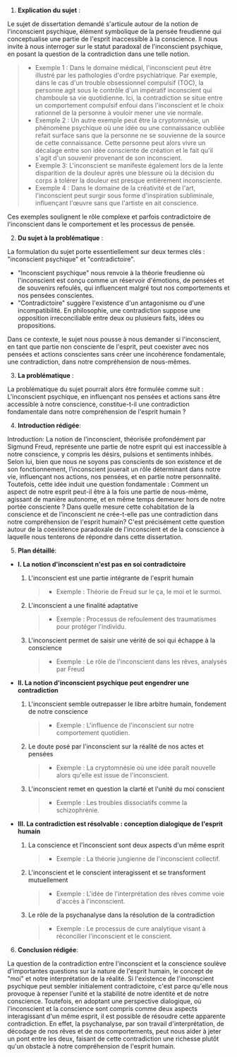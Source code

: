 1. **Explication du sujet** :

Le sujet de dissertation demandé s'articule autour de la notion de l'inconscient psychique, élément symbolique de la pensée freudienne qui conceptualise une partie de l'esprit inaccessible à la conscience. Il nous invite à nous interroger sur le statut paradoxal de l'inconscient psychique, en posant la question de la contradiction dans une telle notion. 

> - Exemple 1 : Dans le domaine médical, l'inconscient peut être illustré par les pathologies d'ordre psychiatrique. Par exemple, dans le cas d'un trouble obsessionnel compulsif (TOC), la personne agit sous le contrôle d'un impératif inconscient qui chamboule sa vie quotidienne. Ici, la contradiction se situe entre un comportement compulsif enfoui dans l'inconscient et le choix rationnel de la personne à vouloir mener une vie normale. 
> - Exemple 2 : Un autre exemple peut être la cryptomnésie, un phénomène psychique où une idée ou une connaissance oubliée refait surface sans que la personne ne se souvienne de la source de cette connaissance. Cette personne peut alors vivre un décalage entre son idée consciente de création et le fait qu'il s'agit d'un souvenir provenant de son inconscient.
> - Exemple 3: L'inconscient se manifeste également lors de la lente disparition de la douleur après une blessure où la décision du corps à tolérer la douleur est presque entièrement inconsciente.
> - Exemple 4 : Dans le domaine de la créativité et de l'art, l'inconscient peut surgir sous forme d'inspiration subliminale, influençant l'œuvre sans que l'artiste en ait conscience.

Ces exemples soulignent le rôle complexe et parfois contradictoire de l'inconscient dans le comportement et les processus de pensée. 

2. **Du sujet à la problématique** :

La formulation du sujet porte essentiellement sur deux termes clés : "inconscient psychique" et "contradictoire". 

- "Inconscient psychique" nous renvoie à la théorie freudienne où l'inconscient est conçu comme un réservoir d'émotions, de pensées et de souvenirs refoulés, qui influencent malgré tout nos comportements et nos pensées conscientes. 
- "Contradictoire" suggère l'existence d'un antagonisme ou d'une incompatibilité. En philosophie, une contradiction suppose une opposition irreconciliable entre deux ou plusieurs faits, idées ou propositions.

Dans ce contexte, le sujet nous pousse à nous demander si l'inconscient, en tant que partie non consciente de l'esprit, peut coexister avec nos pensées et actions conscientes sans créer une incohérence fondamentale, une contradiction, dans notre compréhension de nous-mêmes.

3. **La problématique** :

La problématique du sujet pourrait alors être formulée comme suit : L'inconscient psychique, en influençant nos pensées et actions sans être accessible à notre conscience, constitue-t-il une contradiction fondamentale dans notre compréhension de l'esprit humain ?

4. **Introduction rédigée**: 

Introduction: La notion de l'inconscient, théorisée profondément par Sigmund Freud, représente une partie de notre esprit qui est inaccessible à notre conscience, y compris les désirs, pulsions et sentiments inhibés. Selon lui, bien que nous ne soyons pas conscients de son existence et de son fonctionnement, l’inconscient jouerait un rôle déterminant dans notre vie, influençant nos actions, nos pensées, et en partie notre personnalité. Toutefois, cette idée induit une question fondamentale : Comment un aspect de notre esprit peut-il être à la fois une partie de nous-même, agissant de manière autonome, et en même temps demeurer hors de notre portée consciente ? Dans quelle mesure cette cohabitation de la conscience et de l’inconscient ne crée-t-elle pas une contradiction dans notre compréhension de l'esprit humain? C'est précisément cette question autour de la coexistence paradoxale de l'inconscient et de la conscience à laquelle nous tenterons de répondre dans cette dissertation.

5. **Plan détaillé**:

* **I. La notion d'inconscient n'est pas en soi contradictoire**

    1. L'inconscient est une partie intégrante de l'esprit humain
          > - Exemple : Théorie de Freud sur le ça, le moi et le surmoi.

    2. L'inconscient a une finalité adaptative
          > - Exemple : Processus de refoulement des traumatismes pour protéger l'individu.

    3. L'inconscient permet de saisir une vérité de soi qui échappe à la conscience
          > - Exemple : Le rôle de l'inconscient dans les rêves, analysés par Freud

* **II. La notion d'inconscient psychique peut engendrer une contradiction**

    1. L'inconscient semble outrepasser le libre arbitre humain, fondement de notre conscience
          > - Exemple : L'influence de l'inconscient sur notre comportement quotidien.

    2. Le doute posé par l'inconscient sur la réalité de nos actes et pensées
          > - Exemple : La cryptomnésie où une idée paraît nouvelle alors qu'elle est issue de l'inconscient.

    3. L'inconscient remet en question la clarté et l'unité du moi conscient
          > - Exemple : Les troubles dissociatifs comme la schizophrénie.

* **III. La contradiction est résolvable : conception dialogique de l'esprit humain**

    1. La conscience et l'inconscient sont deux aspects d'un même esprit
          > - Exemple : La théorie jungienne de l'inconscient collectif.

    2. L'inconscient et le conscient interagissent et se transforment mutuellement
          > - Exemple : L'idée de l'interprétation des rêves comme voie d'accès à l'inconscient.

    3. Le rôle de la psychanalyse dans la résolution de la contradiction
          > - Exemple : Le processus de cure analytique visant à réconcilier l'inconscient et le conscient.


6. **Conclusion rédigée**: 

La question de la contradiction entre l'inconscient et la conscience soulève d'importantes questions sur la nature de l'esprit humain, le concept de "moi" et notre interprétation de la réalité. Si l'existence de l'inconscient psychique peut sembler initialement contradictoire, c'est parce qu'elle nous provoque à repenser l'unité et la stabilité de notre identité et de notre conscience. Toutefois, en adoptant une perspective dialogique, où l'inconscient et la conscience sont compris comme deux aspects interagissant d'un même esprit, il est possible de résoudre cette apparente contradiction. En effet, la psychanalyse, par son travail d'interprétation, de décodage de nos rêves et de nos comportements, peut nous aider à jeter un pont entre les deux, faisant de cette contradiction une richesse plutôt qu'un obstacle à notre compréhension de l'esprit humain.

